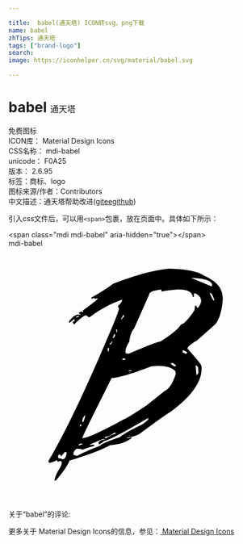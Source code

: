 ```yaml
---

title:  babel(通天塔) ICON转svg、png下载
name: babel
zhTips: 通天塔
tags: ["brand-logo"]
search: 
image: https://iconhelper.cn/svg/material/babel.svg

---
```


# babel  <small style="font-size: 60%;font-weight: 100">通天塔</small>


<div class="detail-page">
<p>
<span><span class="badge-success badge">免费图标</span> </span>
<br/>
<span>
ICON库：
<span class="badge-secondary badge">Material Design Icons</span> 
</span>
<br/>
<span>
CSS名称：
<span class="badge-secondary badge">mdi-babel</span> 
</span>
<br/>
<span>
unicode：
<span class="badge-secondary badge">F0A25</span> 
<copy-btn content='F0A25' btn-title=""></copy-btn>
<copy-btn :content='String.fromCodePoint(parseInt("F0A25", 16))' btn-title="复制U"></copy-btn>
</span>
<br/>
<span>
版本：
<span class="badge-secondary badge">2.6.95</span> 
</span><br/><span>标签：<span class="badge-light badge"><router-link to="/tags/brand-logo.html">商标、logo</router-link></span></span>
<br/>
<span>图标来源/作者：<span class="badge-light badge">Contributors</span></span> 
<br/>
<span class="zh-detail">中文描述：<span class="badge-primary badge">通天塔</span><span class="help-link"><span>帮助改进</span>(<a href="https://gitee.com/liuwave/icon-helper/edit/master/json/material/babel.json" target="_blank" rel="noopener noreferrer">gitee</a><a href="https://github.com/liuwave/icon-helper/edit/master/json/material/babel.json" target="_blank" rel="noopener noreferrer">github</a></span>)</span><br/>
</p>
</div>
<div class="alert alert-dark">
  <i class="mdi mdi-babel mdi-48px"></i>
  <i class="mdi mdi-babel mdi-36px"></i>
  <i class="mdi mdi-babel mdi-24px"></i>
  <i class="mdi mdi-babel mdi-18px"></i>
</div>
<div>
  <p>引入css文件后，可以用<code>&lt;span&gt;</code>包裹，放在页面中。具体如下所示：    
  </p>
  <div class="alert alert-primary" style="font-size: 14px">
    &lt;span class="mdi mdi-babel" aria-hidden="true"&gt;&lt;/span&gt;
    <copy-btn content='<span class="mdi mdi-babel" aria-hidden="true"></span>'></copy-btn>
  </div>
  <div class="alert alert-secondary">
    <i class="mdi mdi-babel"
    style="font-size: 24px"
    aria-hidden="true"></i> mdi-babel
    <copy-btn content="mdi-babel" btn-title="复制图标名称"></copy-btn>
  </div>
</div>
<div id="svg" class="svg-wrap">
<svg xmlns="http://www.w3.org/2000/svg" viewBox="0 0 24 24"><path d="M15.14 2C13.8 2.12 12.04 2.59 9.87 3.43C9.28 3.87 8.6 4.3 7.84 4.72V4.85C7.9 4.85 7.96 4.81 8.04 4.77C8.13 4.76 8.19 4.79 8.19 4.88L8.32 4.8L8.39 4.79L8.4 4.86C8.41 4.92 7.93 5.29 7 5.96L7.06 6.09H7L6.84 6.04C6.84 6.09 6.78 6.11 6.64 6.12L6.65 6.19L6.81 6.37C6.75 6.37 6.68 6.36 6.6 6.32C6.29 6.35 6 6.58 5.69 7L5.77 7.12C6.03 6.88 6.18 6.76 6.22 6.76L6.24 6.95C6.2 6.95 6.12 7 6.04 7.03L6.2 7.27C6.5 6.93 6.86 6.64 7.24 6.41C7.43 6.46 7.53 6.5 7.53 6.58L7.67 6.57C8.69 5.81 9.71 5.27 10.71 4.93L10.72 5.06C10.53 5.34 10.4 5.5 10.33 5.5C10.34 5.59 10.38 5.67 10.43 5.74C10.45 5.92 10 7.06 9.07 9.19C6.95 14.13 5.19 17.78 3.77 20.16C3.77 20.2 3.8 20.27 3.85 20.35C4.2 20.26 4.42 20.18 4.5 20.1L4.6 20.09L4.61 20.22L4.74 20.21L4.88 20.13C4.88 20.18 4.93 20.19 5 20.18L5.03 20.31C5.03 20.45 4.96 20.65 4.8 20.92C4.65 21.08 4.5 21.42 4.34 21.94V22H4.47C5.04 21.35 5.5 20.72 5.78 20.11C7.44 19.62 8.71 19.15 9.59 18.67C10.47 18.6 11.15 18.37 11.61 18L11.6 17.91L11.27 18H11.19L11.18 17.95C11.83 17.85 12.28 17.7 12.5 17.5C13.79 16.54 14.74 15.85 15.39 15.44C17.39 13.97 18.33 12.55 18.22 11.21C18.21 11.07 17.76 10.5 16.9 9.56C16.88 9.38 17.19 9.12 17.8 8.77L19.53 7.24C19.92 6.74 20.15 5.94 20.23 4.83L20.2 4.57C20.14 3.79 19.58 3.16 18.5 2.68C17.88 2.25 16.76 2.03 15.14 2M17.24 2.87C18.53 2.92 19.19 3.14 19.23 3.55L19.18 3.68L17.24 2.87M16 3.96C16.89 3.95 17.35 4.18 17.4 4.68L17.5 4.67V4.34L17.64 4.33C18 4.5 18.16 4.74 18.18 5C18.2 5.2 18.1 5.42 17.89 5.69C17.8 5.7 17.75 5.64 17.74 5.5H17.6L17.56 5.91C17 6.78 16.56 7.23 16.3 7.26C16.06 7.58 15.91 7.75 15.85 7.75C15.67 7.97 15.17 8.35 14.35 8.87C14.08 8.9 13.07 9.28 11.34 10.04C11.25 10 11.16 10 11.06 10L11.05 9.88C11.03 9.62 11.14 9.31 11.39 8.92C11.5 8.21 11.67 7.8 11.83 7.7L13.28 4.44C13.27 4.24 13.57 4.09 14.21 4L14.42 3.96L14.44 4.15C15.06 4.05 15.45 4 15.6 4C15.74 3.97 15.88 3.96 16 3.96M19 4.29H19.04C19.16 4.3 19.28 4.5 19.41 4.91L19.42 5.03C19.35 5.04 19.22 4.83 19.03 4.41L19 4.29M10.82 6.36H10.88L10.9 6.55C10.84 6.56 10.75 6.65 10.65 6.83L10.64 6.7C10.76 6.55 10.82 6.43 10.82 6.36M6.67 6.46L6.68 6.5C6.63 6.5 6.56 6.56 6.5 6.6L6.41 6.61L6.39 6.5L6.67 6.46M10.24 7.72L10.26 8H10.19L10.16 7.73L10.24 7.72M10.07 8.19C10.05 8.41 10 8.5 9.89 8.53L9.82 8.54C9.9 8.39 9.94 8.29 9.93 8.21L10.07 8.19M9.78 8.87L9.79 8.93L9.67 9.14L9.54 9.15L9.53 9.09C9.66 9.08 9.72 9 9.71 8.88L9.78 8.87M9.5 9.5L9.45 9.81H9.38L9.36 9.5H9.5M16.57 9.72L16.85 9.89C16.86 10 16.82 10.03 16.73 10.04C16.61 9.96 16.5 9.93 16.44 9.93L16.43 9.73L16.57 9.72M11 10.46L11.03 10.58L10.76 10.61L10.75 10.5L11 10.46M15.5 10.91C15.68 11 15.78 11.09 15.79 11.16L15.8 11.22C15.61 11.24 15.45 11.14 15.29 10.93L15.5 10.91M17.66 11.12C17.81 11.18 17.88 11.25 17.89 11.31L17.93 11.82C17.87 11.96 17.81 12.03 17.74 12.03L17.66 11.12M14.16 11.18C14.86 11.17 15.4 11.33 15.76 11.68L15.79 11.94C15.5 12.85 15.13 13.38 14.75 13.54L13 14.93C11.7 15.79 11 16.21 10.9 16.22C8.83 17.36 7.54 17.95 7.04 18H6.96C7.03 17.76 7.95 15.87 9.73 12.33C10.5 12.26 11.76 11.89 13.44 11.23L13.85 11.19C13.96 11.19 14.06 11.18 14.16 11.18M11.62 11.59L11.63 11.65L11.35 11.67L11.34 11.61L11.62 11.59M7.26 15.81C7.17 16.26 7.08 16.5 7 16.5L6.97 16.43C6.95 16.2 7.05 16 7.26 15.81M13.18 16.09L13.19 16.21C13.2 16.27 13 16.43 12.6 16.72C11.44 17.29 10.76 17.68 10.56 17.88C9.3 18.32 8.68 18.59 8.69 18.69C7.57 19.14 6.84 19.46 6.5 19.66C6.41 19.67 6.29 19.63 6.13 19.56C6.12 19.34 6.21 19.15 6.44 19C6.63 19 6.82 19 7 19.09C7.21 19 7.57 18.87 8.08 18.74L8.07 18.61L7.66 18.65C7.71 18.58 8.11 18.4 8.86 18.09L9.07 18.07L9.08 18.13C8.73 18.16 8.53 18.27 8.5 18.46C8.5 18.53 8.53 18.58 8.62 18.57C8.87 18.39 9 18.3 9 18.27C9.5 18.18 10.9 17.44 13.18 16.09M6.86 16.69L6.87 16.75C6.88 16.84 6.83 16.89 6.74 16.9V16.84C6.73 16.76 6.77 16.71 6.86 16.69M10 17.5C10.07 17.47 10.12 17.5 10.12 17.58C9.96 17.6 9.65 17.73 9.19 18H9.12L9.11 17.87C9.44 17.84 9.73 17.71 9.97 17.5H10M6.95 18.5L6.96 18.58C6.9 18.58 6.84 18.61 6.75 18.66L6.62 18.67C6.61 18.61 6.65 18.55 6.74 18.53L6.95 18.5M5.35 19.3L5.5 19.36C5.44 19.76 5.33 19.96 5.13 20C4.97 19.91 4.83 19.88 4.7 19.89L4.68 19.7C4.67 19.62 4.72 19.57 4.82 19.55C4.9 19.54 4.95 19.6 4.96 19.73C5.2 19.44 5.33 19.3 5.35 19.3Z" /></svg>
</div>
<detail full-name='mdi-babel'></detail>
<div>
<p>关于“babel”的评论:</p>
</div>
<Vssue title="关于“babel”的评论" ></Vssue>    
<div><p>更多关于 Material Design Icons的信息，参见：<a target="_blank" href="https://iconhelper.cn/material.html"> Material Design Icons</a>
</p></div>
